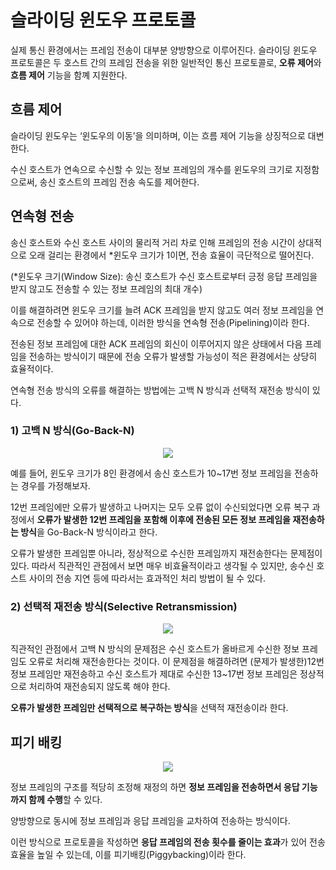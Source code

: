 # 슬라이딩 윈도우 프로토콜  

실제 통신 환경에서는 프레임 전송이 대부분 양방향으로 이루어진다.
슬라이딩 윈도우 프로토콜은 두 호스트 간의 프레임 전송을 위한 일반적인 통신 프로토콜로, **오류 제어**와 **흐름 제어** 기능을 함꼐 지원한다.  



## 흐름 제어

슬라이딩 윈도우는 ‘윈도우의 이동’을 의미하며, 이는 흐름 제어 기능을 상징적으로 대변한다.

수신 호스트가 연속으로 수신할 수 있는 정보 프레임의 개수를 윈도우의 크기로 지정함으로써, 송신 호스트의 프레임 전송 속도를 제어한다.

## 연속형 전송

송신 호스트와 수신 호스트 사이의 물리적 거리 차로 인해 프레임의 전송 시간이 상대적으로 오래 걸리는 환경에서 *윈도우 크기가 1이면, 전송 효율이 극단적으로 떨어진다.

(*윈도우 크기(Window Size): 송신 호스트가 수신 호스트로부터 긍정 응답 프레임을 받지 않고도 전송할 수 있는 정보 프레임의 최대 개수)

이를 해결하려면 윈도우 크기를 늘려 ACK 프레임을 받지 않고도 여러 정보 프레임을 연속으로 전송할 수 있어야 하는데, 이러한 방식을 연속형 전송(Pipelining)이라 한다.

전송된 정보 프레임에 대한 ACK 프레임의 회신이 이루어지지 않은 상태에서 다음 프레임을 전송하는 방식이기 때문에 전송 오류가 발생할 가능성이 적은 환경에서는 상당히 효율적이다.

연속형 전송 방식의 오류를 해결하는 방법에는 고백 N 방식과 선택적 재전송 방식이 있다.

### 1) 고백 N 방식(Go-Back-N)
<p align="center">
  <img src="https://img1.daumcdn.net/thumb/R1280x0/?scode=mtistory2&fname=https%3A%2F%2Fblog.kakaocdn.net%2Fdn%2F7nZyH%2FbtraNIWIqwp%2FX1CRqiKPgATc7JbV9GyiNk%2Fimg.png"/>
</p> 
예를 들어, 윈도우 크기가 8인 환경에서 송신 호스트가 10~17번 정보 프레임을 전송하는 경우를 가정해보자.

12번 프레임에만 오류가 발생하고 나머지는 모두 오류 없이 수신되었다면 오류 복구 과정에서 **오류가 발생한 12번 프레임을 포함해 이후에 전송된 모든 정보 프레임을 재전송하는 방식**을 Go-Back-N 방식이라고 한다.

오류가 발생한 프레임뿐 아니라, 정상적으로 수신한 프레임까지 재전송한다는 문제점이 있다. 따라서 직관적인 관점에서 보면 매우 비효율적이라고 생각될 수 있지만, 송수신 호스트 사이의 전송 지연 등에 따라서는 효과적인 처리 방법이 될 수 있다.

### 2) 선택적 재전송 방식(Selective Retransmission)  
<p align="center">
  <img src="https://img1.daumcdn.net/thumb/R1280x0/?scode=mtistory2&fname=https%3A%2F%2Fblog.kakaocdn.net%2Fdn%2FUsDKB%2FbtraVpn3vr5%2FsUJOmP2utk67tPETGkanxK%2Fimg.png"/>
</p> 

직관적인 관점에서 고백 N 방식의 문제점은 수신 호스트가 올바르게 수신한 정보 프레임도 오류로 처리해 재전송한다는 것이다. 이 문제점을 해결하려면 (문제가 발생한)12번 정보 프레임만 재전송하고 수신 호스트가 제대로 수신한 13~17번 정보 프레임은 정상적으로 처리하여 재전송되지 않도록 해야 한다.

**오류가 발생한 프레임만 선택적으로 복구하는 방식**을 선택적 재전송이라 한다.

## 피기 배킹  
<p align="center">
  <img src="https://t1.daumcdn.net/cfile/tistory/2409BD4B58FB142C04"/>
</p> 

정보 프레임의 구조를 적당히 조정해 재정의 하면 **정보 프레임을 전송하면서 응답 기능까지 함께 수행**할 수 있다.

양방향으로 동시에 정보 프레임과 응답 프레임을 교차하여 전송하는 방식이다.

이런 방식으로 프로토콜을 작성하면 **응답 프레임의 전송 횟수를 줄이는 효과**가 있어 전송 효율을 높일 수 있는데, 이를 피기배킹(Piggybacking)이라 한다.

